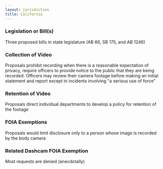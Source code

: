 ```yaml
---
layout: jurisdiction
title: California
---
```


### Legislation or Bill(s)

Three proposed bills in state legislature (AB 66, SB 175, and AB 1246)

### Collection of Video

Proposals prohibit recording when there is a reasonable expectation of privacy, require officers to provide notice to the public that they are being recorded.  Officers may review their camera footage before making an initial statement and report except in incidents involving &quot;a serious use of force&quot;

### Retention of Video

Proposals direct individual departments to develop a policy for retention of the footage

### FOIA Exemptions

Proposals would limit disclosure only to a person whose image is recorded by the body camera

### Related Dashcam FOIA Exemption

Most requests are denied (anecdotally)
